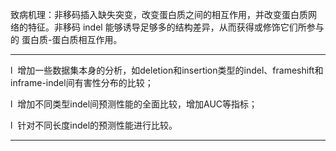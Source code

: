 致病机理：非移码插入缺失突变，改变蛋白质之间的相互作用，并改变蛋白质网 络的特征。非移码 indel 能够诱导足够多的结构差异，从而获得或修饰它们所参与的 蛋白质-蛋白质相互作用。


***
l  增加一些数据集本身的分析，如deletion和insertion类型的indel、frameshift和inframe-indel间有害性分布的比较；

l  增加不同类型indel间预测性能的全面比较，增加AUC等指标；

l  针对不同长度indel的预测性能进行比较。
***
